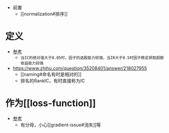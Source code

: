 - 前置
  - [[normalization#排序]]
# 定义
- [参考](https://zhuanlan.zhihu.com/p/38189394)
  - `当IC的绝对值大于0.05时，因子的选股能力较强，当IR大于0.5时因子稳定获取超额收益能力较强`
- https://www.zhihu.com/question/35208401/answer/218027955
  - [[naming#命名有时是相对的]]
  - 排名的RankIC，有时直接称为IC
# 作为[[loss-function]]
- [参考](https://zhuanlan.zhihu.com/p/636302921)
  - 有分母，小心[[gradient-issue#消失]]等